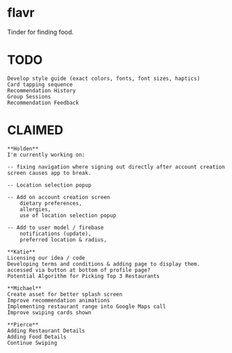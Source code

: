 # flavr

Tinder for finding food.

# TODO
    Develop style guide (exact colors, fonts, font sizes, haptics)
    Card tapping sequence
    Recommendation History
    Group Sessions
    Recommendation Feedback

# CLAIMED
    **Holden**
    I'm currently working on:

    -- fixing navigation where signing out directly after account creation screen causes app to break.

    -- Location selection popup

    -- Add on account creation screen
        dietary preferences,
        allergies,
        use of location selection popup

    -- Add to user model / firebase
        notifications (update),
        preferred location & radius,

    **Katie**
    Licensing our idea / code
    Developing terms and conditions & adding page to display them. accessed via button at bottom of profile page?
    Potential Algorithm for Picking Top 3 Restaurants

    **Michael**
    Create asset for better splash screen
    Improve recommendation animations
    Implementing restaurant range into Google Maps call
    Improve swiping cards shown

    **Pierce**
    Adding Restaurant Details
    Adding Food Details
    Continue Swiping
